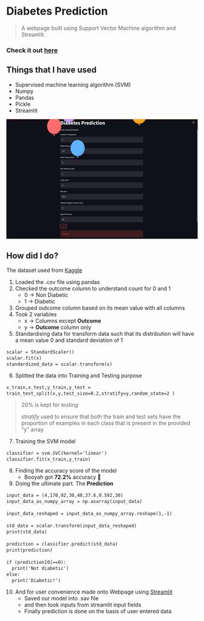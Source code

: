 # Diabetes Prediction
> A webpage built using Support Vector Machine algorithm and Streamlit.

### Check it out [here](https://diabetespredictionvilashegde.streamlit.app/)
## Things that I have used
- Supervised machine learning algorithm (SVM)
- Numpy
- Pandas
- Pickle
- Streamlit


![Page](page.png)



## How did I do?
The dataset used from [Kaggle](https://www.kaggle.com/datasets/mathchi/diabetes-data-set)

1. Loaded the .csv file using pandas
2. Checked the outcome column to understand count for 0 and 1
    - 0 -> Non Diabetic
    - 1 -> Diabetic
3. Grouped outcome column based on its mean value with all columns
4. Took 2 variables
    - x -> Columns except **Outcome**
    - y -> **Outcome** column only
5. Standardising data for transform data such that its distribution will have a mean value 0 and standard deviation of 1
```
scalar = StandardScaler()
scalar.fit(x)
standardized_data = scalar.transform(x)
```
6. Splitted the data into Training and Testing purpose
```
x_train,x_test,y_train,y_test = train_test_split(x,y,test_size=0.2,stratify=y,random_state=2 )
```
> 20% is kept for *testing* 
> 
> *stratify* used to ensure that both the train and test sets have the proportion of examples in each class that is present in the provided “y” array

7. Training the SVM model

```
classifier = svm.SVC(kernel='linear')
classifier.fit(x_train,y_train)
```

8. Finding the accuracy score of the model
    * Booyah got **72.2%** accuracy :partying_face:
9. Doing the ultimate part. The **Prediction**
```
input_data = (4,170,92,30,40,37.6,0.592,30)
input_data_as_numpy_array = np.asarray(input_data)

input_data_reshaped = input_data_as_numpy_array.reshape(1,-1)

std_data = scalar.transform(input_data_reshaped)
print(std_data)

prediction = classifier.predict(std_data)
print(prediction)

if (prediction[0]==0):
  print('Not diabetic')
else:
  print('Diabetic!')  
  ```
10. And for user convenience made onto Webpage using [Streamlit](https://streamlit.io/)  
    - Saved our model into .sav file
    - and then took inputs from streamlit input fields
    - Finally prediction is done on the basis of user entered data
